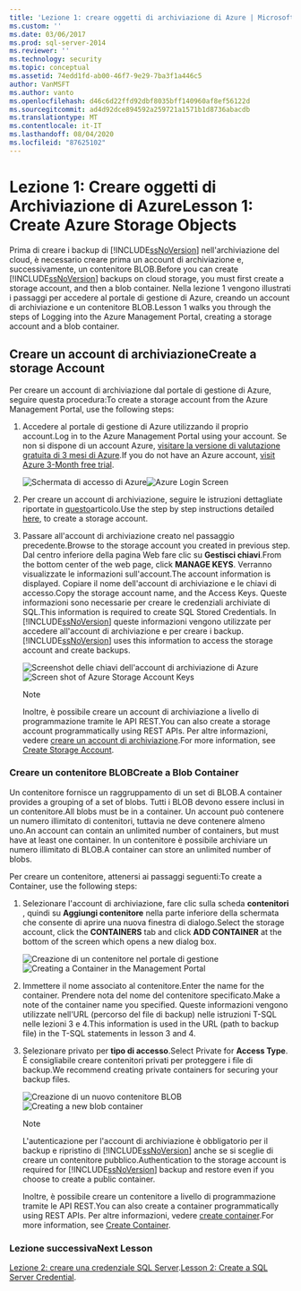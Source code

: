 ```yaml
---
title: 'Lezione 1: creare oggetti di archiviazione di Azure | Microsoft Docs'
ms.custom: ''
ms.date: 03/06/2017
ms.prod: sql-server-2014
ms.reviewer: ''
ms.technology: security
ms.topic: conceptual
ms.assetid: 74edd1fd-ab00-46f7-9e29-7ba3f1a446c5
author: VanMSFT
ms.author: vanto
ms.openlocfilehash: d46c6d22ffd92dbf8035bff140960af8ef56122d
ms.sourcegitcommit: ad4d92dce894592a259721a1571b1d8736abacdb
ms.translationtype: MT
ms.contentlocale: it-IT
ms.lasthandoff: 08/04/2020
ms.locfileid: "87625102"
---
```

# <a name="lesson-1-create-azure-storage-objects"></a><span data-ttu-id="4f66f-102">Lezione 1: Creare oggetti di Archiviazione di Azure</span><span class="sxs-lookup"><span data-stu-id="4f66f-102">Lesson 1: Create Azure Storage Objects</span></span>
  <span data-ttu-id="4f66f-103">Prima di creare i backup di [!INCLUDE[ssNoVersion](../includes/ssnoversion-md.md)] nell'archiviazione del cloud, è necessario creare prima un account di archiviazione e, successivamente, un contenitore BLOB.</span><span class="sxs-lookup"><span data-stu-id="4f66f-103">Before you can create [!INCLUDE[ssNoVersion](../includes/ssnoversion-md.md)] backups on cloud storage, you must first create a storage account, and then a blob container.</span></span> <span data-ttu-id="4f66f-104">Nella lezione 1 vengono illustrati i passaggi per accedere al portale di gestione di Azure, creando un account di archiviazione e un contenitore BLOB.</span><span class="sxs-lookup"><span data-stu-id="4f66f-104">Lesson 1 walks you through the steps of Logging into the Azure Management Portal, creating a storage account and a blob container.</span></span>  
  
## <a name="create-a-storage-account"></a><span data-ttu-id="4f66f-105">Creare un account di archiviazione</span><span class="sxs-lookup"><span data-stu-id="4f66f-105">Create a storage Account</span></span>  
 <span data-ttu-id="4f66f-106">Per creare un account di archiviazione dal portale di gestione di Azure, seguire questa procedura:</span><span class="sxs-lookup"><span data-stu-id="4f66f-106">To create a storage account from the Azure Management Portal, use the following steps:</span></span>  
  
1.  <span data-ttu-id="4f66f-107">Accedere al portale di gestione di Azure utilizzando il proprio account.</span><span class="sxs-lookup"><span data-stu-id="4f66f-107">Log in to the Azure Management Portal using your account.</span></span> <span data-ttu-id="4f66f-108">Se non si dispone di un account Azure, [visitare la versione di valutazione gratuita di 3 mesi di Azure](https://go.microsoft.com/fwlink/?LinkId=271927).</span><span class="sxs-lookup"><span data-stu-id="4f66f-108">If you do not have an Azure account, [visit Azure 3-Month free trial](https://go.microsoft.com/fwlink/?LinkId=271927).</span></span>  
  
     <span data-ttu-id="4f66f-109">![Schermata di accesso di Azure](../../2014/tutorials/media/windowazurelogin-backuptocloud.gif "Schermata di accesso di Azure")</span><span class="sxs-lookup"><span data-stu-id="4f66f-109">![Azure Login Screen](../../2014/tutorials/media/windowazurelogin-backuptocloud.gif "Azure Login Screen")</span></span>  
  
2.  <span data-ttu-id="4f66f-110">Per creare un account di archiviazione, seguire le istruzioni dettagliate riportate in [questo](https://go.microsoft.com/fwlink/?LinkId=271926)articolo.</span><span class="sxs-lookup"><span data-stu-id="4f66f-110">Use the step by step instructions detailed [here](https://go.microsoft.com/fwlink/?LinkId=271926), to create a storage account.</span></span>  
  
3.  <span data-ttu-id="4f66f-111">Passare all'account di archiviazione creato nel passaggio precedente.</span><span class="sxs-lookup"><span data-stu-id="4f66f-111">Browse to the storage account you created in previous step.</span></span> <span data-ttu-id="4f66f-112">Dal centro inferiore della pagina Web fare clic su **Gestisci chiavi**.</span><span class="sxs-lookup"><span data-stu-id="4f66f-112">From the bottom center of the web page, click **MANAGE KEYS**.</span></span> <span data-ttu-id="4f66f-113">Verranno visualizzate le informazioni sull'account.</span><span class="sxs-lookup"><span data-stu-id="4f66f-113">The account information is displayed.</span></span> <span data-ttu-id="4f66f-114">Copiare il nome dell'account di archiviazione e le chiavi di accesso.</span><span class="sxs-lookup"><span data-stu-id="4f66f-114">Copy the storage account name, and the Access Keys.</span></span> <span data-ttu-id="4f66f-115">Queste informazioni sono necessarie per creare le credenziali archiviate di SQL.</span><span class="sxs-lookup"><span data-stu-id="4f66f-115">This information is required to create SQL Stored Credentials.</span></span> <span data-ttu-id="4f66f-116">In [!INCLUDE[ssNoVersion](../includes/ssnoversion-md.md)] queste informazioni vengono utilizzate per accedere all'account di archiviazione e per creare i backup.</span><span class="sxs-lookup"><span data-stu-id="4f66f-116">[!INCLUDE[ssNoVersion](../includes/ssnoversion-md.md)] uses this information to access the storage account and create backups.</span></span>  
  
     <span data-ttu-id="4f66f-117">![Screenshot delle chiavi dell'account di archiviazione di Azure](../../2014/tutorials/media/manageaccesskeys-backuptocloud.gif "Screenshot delle chiavi dell'account di archiviazione di Azure")</span><span class="sxs-lookup"><span data-stu-id="4f66f-117">![Screen shot of Azure Storage Account Keys](../../2014/tutorials/media/manageaccesskeys-backuptocloud.gif "Screen shot of Azure Storage Account Keys")</span></span>  
  
    > [!NOTE]  
    >  <span data-ttu-id="4f66f-118">Inoltre, è possibile creare un account di archiviazione a livello di programmazione tramite le API REST.</span><span class="sxs-lookup"><span data-stu-id="4f66f-118">You can also create a storage account programmatically using REST APIs.</span></span> <span data-ttu-id="4f66f-119">Per altre informazioni, vedere [creare un account di archiviazione](https://go.microsoft.com/fwlink/?LinkId=271928).</span><span class="sxs-lookup"><span data-stu-id="4f66f-119">For more information, see [Create Storage Account](https://go.microsoft.com/fwlink/?LinkId=271928).</span></span>  
  
### <a name="create-a-blob-container"></a><span data-ttu-id="4f66f-120">Creare un contenitore BLOB</span><span class="sxs-lookup"><span data-stu-id="4f66f-120">Create a Blob Container</span></span>  
 <span data-ttu-id="4f66f-121">Un contenitore fornisce un raggruppamento di un set di BLOB.</span><span class="sxs-lookup"><span data-stu-id="4f66f-121">A container provides a grouping of a set of blobs.</span></span> <span data-ttu-id="4f66f-122">Tutti i BLOB devono essere inclusi in un contenitore.</span><span class="sxs-lookup"><span data-stu-id="4f66f-122">All blobs must be in a container.</span></span> <span data-ttu-id="4f66f-123">Un account può contenere un numero illimitato di contenitori, tuttavia ne deve contenere almeno uno.</span><span class="sxs-lookup"><span data-stu-id="4f66f-123">An account can contain an unlimited number of containers, but must have at least one container.</span></span> <span data-ttu-id="4f66f-124">In un contenitore è possibile archiviare un numero illimitato di BLOB.</span><span class="sxs-lookup"><span data-stu-id="4f66f-124">A container can store an unlimited number of blobs.</span></span>  
  
 <span data-ttu-id="4f66f-125">Per creare un contenitore, attenersi ai passaggi seguenti:</span><span class="sxs-lookup"><span data-stu-id="4f66f-125">To create a Container, use the following steps:</span></span>  
  
1.  <span data-ttu-id="4f66f-126">Selezionare l'account di archiviazione, fare clic sulla scheda **contenitori** , quindi su **Aggiungi contenitore** nella parte inferiore della schermata che consente di aprire una nuova finestra di dialogo.</span><span class="sxs-lookup"><span data-stu-id="4f66f-126">Select the storage account, click the **CONTAINERS** tab and click **ADD CONTAINER** at the bottom of the screen which opens a new dialog box.</span></span>  
  
     <span data-ttu-id="4f66f-127">![Creazione di un contenitore nel portale di gestione](../../2014/tutorials/media/backuptocloud.gif "Creazione di un contenitore nel portale di gestione")</span><span class="sxs-lookup"><span data-stu-id="4f66f-127">![Creating a Container in the Management Portal](../../2014/tutorials/media/backuptocloud.gif "Creating a Container in the Management Portal")</span></span>  
  
2.  <span data-ttu-id="4f66f-128">Immettere il nome associato al contenitore.</span><span class="sxs-lookup"><span data-stu-id="4f66f-128">Enter the name for the container.</span></span> <span data-ttu-id="4f66f-129">Prendere nota del nome del contenitore specificato.</span><span class="sxs-lookup"><span data-stu-id="4f66f-129">Make a note of the container name you specified.</span></span> <span data-ttu-id="4f66f-130">Queste informazioni vengono utilizzate nell'URL (percorso del file di backup) nelle istruzioni T-SQL nelle lezioni 3 e 4.</span><span class="sxs-lookup"><span data-stu-id="4f66f-130">This information is used in the URL (path to backup file) in the T-SQL statements in lesson 3 and 4.</span></span>  
  
3.  <span data-ttu-id="4f66f-131">Selezionare privato per **tipo di accesso**.</span><span class="sxs-lookup"><span data-stu-id="4f66f-131">Select Private for **Access Type**.</span></span> <span data-ttu-id="4f66f-132">È consigliabile creare contenitori privati per proteggere i file di backup.</span><span class="sxs-lookup"><span data-stu-id="4f66f-132">We recommend creating private containers for securing your backup files.</span></span>  
  
     <span data-ttu-id="4f66f-133">![Creazione di un nuovo contenitore BLOB](../../2014/tutorials/media/backuptocloud-newblobcontainer.gif "Creazione di un nuovo contenitore BLOB")</span><span class="sxs-lookup"><span data-stu-id="4f66f-133">![Creating a new blob container](../../2014/tutorials/media/backuptocloud-newblobcontainer.gif "Creating a new blob container")</span></span>  
  
    > [!NOTE]  
    >  <span data-ttu-id="4f66f-134">L'autenticazione per l'account di archiviazione è obbligatorio per il backup e ripristino di [!INCLUDE[ssNoVersion](../includes/ssnoversion-md.md)] anche se si sceglie di creare un contenitore pubblico.</span><span class="sxs-lookup"><span data-stu-id="4f66f-134">Authentication to the storage account is required for [!INCLUDE[ssNoVersion](../includes/ssnoversion-md.md)] backup and restore even if you choose to create a public container.</span></span>  
    >   
    >  <span data-ttu-id="4f66f-135">Inoltre, è possibile creare un contenitore a livello di programmazione tramite le API REST.</span><span class="sxs-lookup"><span data-stu-id="4f66f-135">You can also create a container programmatically using REST APIs.</span></span> <span data-ttu-id="4f66f-136">Per altre informazioni, vedere [create container](https://go.microsoft.com/fwlink/?LinkId=271946).</span><span class="sxs-lookup"><span data-stu-id="4f66f-136">For more information, see [Create Container](https://go.microsoft.com/fwlink/?LinkId=271946).</span></span>  
  
### <a name="next-lesson"></a><span data-ttu-id="4f66f-137">Lezione successiva</span><span class="sxs-lookup"><span data-stu-id="4f66f-137">Next Lesson</span></span>  
 <span data-ttu-id="4f66f-138">[Lezione 2: creare una credenziale SQL Server](../../2014/tutorials/lesson-2-create-a-sql-server-credential.md).</span><span class="sxs-lookup"><span data-stu-id="4f66f-138">[Lesson 2: Create a SQL Server Credential](../../2014/tutorials/lesson-2-create-a-sql-server-credential.md).</span></span>  
  
  
